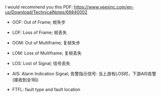 I would recommend you this PDF: https://www.veexinc.com/en-us/Download/TechnicalNotes/66840002

* OOF: Out of Frame; 帧失步
* LOF: Loss of Frame; 帧丢失
* OOM: Out of Multiframe; 复帧失步
* LOM: Loss of Multiframe; 复帧丢失

* LOS: Lost of Signal; 信号丢失
* AIS: Alarm Indication Signal; 告警指示信号: 当上游有LOS时，下游AIS告警(接收到全1码)

* FTFL: fault type and fault location